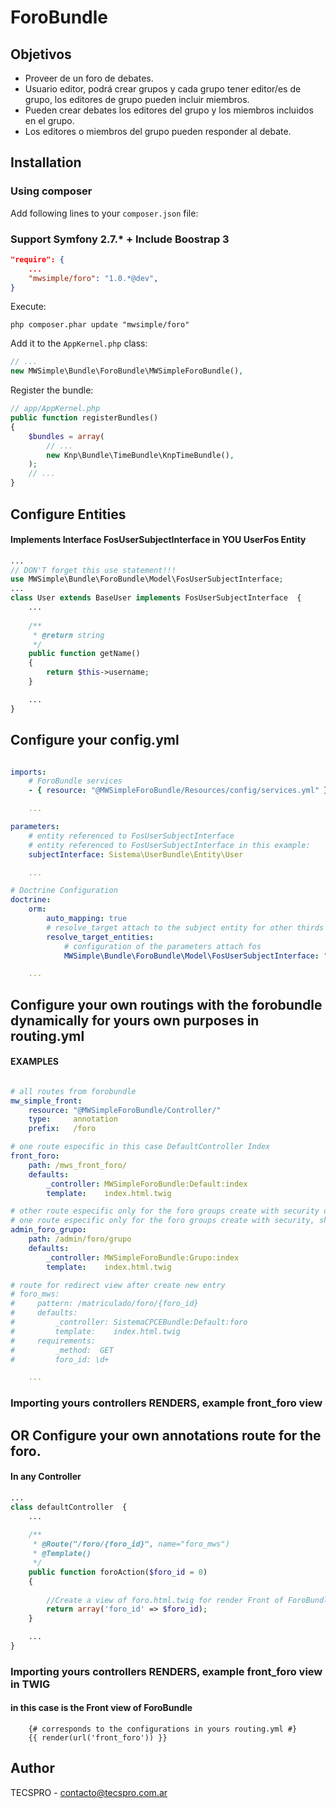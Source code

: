 # ForoBundle

## Objetivos
- Proveer de un foro de debates.
- Usuario editor, podrá crear grupos y cada grupo tener editor/es de grupo, los editores de grupo pueden incluir miembros.
- Pueden crear debates los editores del grupo y los miembros incluidos en el grupo.
- Los editores o miembros del grupo pueden responder al debate.

## Installation

### Using composer

Add following lines to your `composer.json` file:

### Support Symfony 2.7.* + Include Boostrap 3

```json
"require": {
    ...
    "mwsimple/foro": "1.0.*@dev",
}
```

Execute:

```cli
php composer.phar update "mwsimple/foro"
```

Add it to the `AppKernel.php` class:

```php
// ...
new MWSimple\Bundle\ForoBundle\MWSimpleForoBundle(),
```

Register the bundle:

```php
// app/AppKernel.php
public function registerBundles()
{
    $bundles = array(
        // ...
        new Knp\Bundle\TimeBundle\KnpTimeBundle(),
    );
    // ...
}
```

## Configure Entities

#### Implements Interface FosUserSubjectInterface in YOU UserFos Entity
```php
...
// DON'T forget this use statement!!!
use MWSimple\Bundle\ForoBundle\Model\FosUserSubjectInterface;
...
class User extends BaseUser implements FosUserSubjectInterface  {
    ...
    
    /**
     * @return string
     */
    public function getName()
    {
        return $this->username;
    }

    ...
}
```

## Configure your config.yml
```yaml

imports:
    # ForoBundle services
    - { resource: "@MWSimpleForoBundle/Resources/config/services.yml" }

    ...

parameters:
    # entity referenced to FosUserSubjectInterface
    # entity referenced to FosUserSubjectInterface in this example:
    subjectInterface: Sistema\UserBundle\Entity\User

    ...

# Doctrine Configuration
doctrine:
    orm:
        auto_mapping: true
        # resolve_target attach to the subject entity for other thirds entities 
        resolve_target_entities:
            # configuration of the parameters attach fos
            MWSimple\Bundle\ForoBundle\Model\FosUserSubjectInterface: "%subjectInterface%"

    ...
```

## Configure your own routings with the forobundle dynamically for yours own purposes in routing.yml
#### EXAMPLES
```yaml

# all routes from forobundle
mw_simple_front:
    resource: "@MWSimpleForoBundle/Controller/"
    type:     annotation
    prefix:   /foro

# one route especific in this case DefaultController Index
front_foro:
    path: /mws_front_foro/
    defaults:
        _controller: MWSimpleForoBundle:Default:index
        template:    index.html.twig

# other route especific only for the foro groups create with security own, show GrupoController Index
# one route especific only for the foro groups create with security, show GrupoController Index
admin_foro_grupo:
    path: /admin/foro/grupo
    defaults:
        _controller: MWSimpleForoBundle:Grupo:index
        template:    index.html.twig

# route for redirect view after create new entry
# foro_mws:
#     pattern: /matriculado/foro/{foro_id}
#     defaults:
#         _controller: SistemaCPCEBundle:Default:foro
#         template:    index.html.twig
#     requirements:
#         _method:  GET
#         foro_id: \d+

    ...
```

### Importing yours controllers RENDERS, example front_foro view
## OR Configure your own annotations route for the foro.

#### In any Controller
```php
...
class defaultController  {
    ...
    
    /**
     * @Route("/foro/{foro_id}", name="foro_mws")
     * @Template()
     */
    public function foroAction($foro_id = 0)
    {
         
        //Create a view of foro.html.twig for render Front of ForoBundle
        return array('foro_id' => $foro_id);
    }

    ...
}
```

### Importing yours controllers RENDERS, example front_foro view in TWIG
#### in this case is the Front view of ForoBundle
```twig
    {# corresponds to the configurations in yours routing.yml #}
    {{ render(url('front_foro')) }}
```

## Author

TECSPRO - contacto@tecspro.com.ar